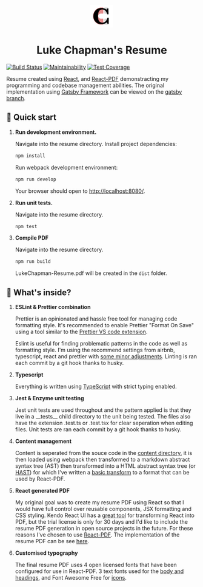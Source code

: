 <p align="center">
  <img alt="Gatsby" src="/src/images/chappo-icon.png" width="60" />
</p>
<h1 align="center">
  Luke Chapman's Resume
</h1>

[![Build Status](https://travis-ci.org/lukeggchapman/resume.svg?branch=master)](https://travis-ci.org/lukeggchapman/resume)
[![Maintainability](https://api.codeclimate.com/v1/badges/9b5a073c72ef6a2c6b04/maintainability)](https://codeclimate.com/github/lukeggchapman/resume/maintainability)
[![Test Coverage](https://api.codeclimate.com/v1/badges/9b5a073c72ef6a2c6b04/test_coverage)](https://codeclimate.com/github/lukeggchapman/resume/test_coverage)

Resume created using [React](https://reactjs.org/), and [React-PDF](https://react-pdf.org) demonstracting my programming and codebase management abilities. The original implementation using [Gatsby Framework](https://www.gatsbyjs.org/) can be viewed on the [gatsby branch](../../tree/gatsby).

## :rocket: Quick start

1.  **Run development environment.**

    Navigate into the resume directory.
    Install project dependencies:

    ```sh
    npm install
    ```

    Run webpack development environment:

    ```sh
    npm run develop
    ```

    Your browser should open to [http://localhost:8080/](http://localhost:8080/).

2.  **Run unit tests.**

    Navigate into the resume directory.

    ```sh
    npm test
    ```

3.  **Compile PDF**

    Navigate into the resume directory.

    ```sh
    npm run build
    ```

    LukeChapman-Resume.pdf will be created in the `dist` folder.

## :microscope: What's inside?

1.  **ESLint & Prettier combination**

    Prettier is an opinionated and hassle free tool for managing code formatting style. It's recommended to enable Prettier "Format On Save" using a tool similar to the [Prettier VS code extension](https://marketplace.visualstudio.com/items?itemName=esbenp.prettier-vscode).

    Eslint is useful for finding problematic patterns in the code as well as formatting style. I'm using the recommend settings from airbnb, typescript, react and prettier with [some minor adjustments](.eslintrc.js).
    Linting is ran each commit by a git hook thanks to husky.

2.  **Typescript**

    Everything is written using [TypeScript](https://www.typescriptlang.org/) with strict typing enabled.

3.  **Jest & Enzyme unit testing**

    Jest unit tests are used throughout and the pattern applied is that they live in a \_\_tests\_\_ child directory to the unit being tested. The files also have the extension .test.ts or .test.tsx for clear seperation when editing files.
    Unit tests are ran each commit by a git hook thanks to husky.

4.  **Content management**

    Content is seperated from the souce code in the [content directory](src/content), it is then loaded using webpack then transformed to a markdown abstract syntax tree (AST) then transformed into a HTML abstract syntax tree (or [HAST](https://github.com/syntax-tree/hast)) for which I've written a [basic transform](src/utils/hastToPDF/hastToPDF.tsx) to a format that can be used by React-PDF.

5.  **React generated PDF**

    My original goal was to create my resume PDF using React so that I would have full control over reusable components, JSX formatting and CSS styling. Kendo React UI has a [great tool](https://www.telerik.com/kendo-react-ui/components/pdfprocessing/) for transforming React into PDF, but the trial license is only for 30 days and I'd like to include the resume PDF generation in open source projects in the future. For these reasons I've chosen to use [React-PDF](https://react-pdf.org/). The implementation of the resume PDF can be see [here](src/Resume.tsx).

6.  **Customised typography**

    The final resume PDF uses 4 open licensed fonts that have been configured for use in React-PDF. 3 text fonts used for the [body and headings](src/components/typography/typography.ts), and Font Awesome Free for [icons](src/components/FAIcon.tsx).
